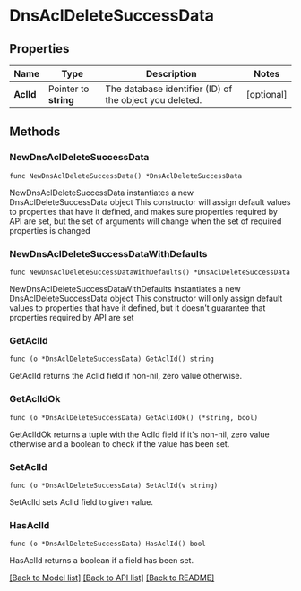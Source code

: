 # DnsAclDeleteSuccessData

## Properties

Name | Type | Description | Notes
------------ | ------------- | ------------- | -------------
**AclId** | Pointer to **string** | The database identifier (ID) of the object you deleted. | [optional] 

## Methods

### NewDnsAclDeleteSuccessData

`func NewDnsAclDeleteSuccessData() *DnsAclDeleteSuccessData`

NewDnsAclDeleteSuccessData instantiates a new DnsAclDeleteSuccessData object
This constructor will assign default values to properties that have it defined,
and makes sure properties required by API are set, but the set of arguments
will change when the set of required properties is changed

### NewDnsAclDeleteSuccessDataWithDefaults

`func NewDnsAclDeleteSuccessDataWithDefaults() *DnsAclDeleteSuccessData`

NewDnsAclDeleteSuccessDataWithDefaults instantiates a new DnsAclDeleteSuccessData object
This constructor will only assign default values to properties that have it defined,
but it doesn't guarantee that properties required by API are set

### GetAclId

`func (o *DnsAclDeleteSuccessData) GetAclId() string`

GetAclId returns the AclId field if non-nil, zero value otherwise.

### GetAclIdOk

`func (o *DnsAclDeleteSuccessData) GetAclIdOk() (*string, bool)`

GetAclIdOk returns a tuple with the AclId field if it's non-nil, zero value otherwise
and a boolean to check if the value has been set.

### SetAclId

`func (o *DnsAclDeleteSuccessData) SetAclId(v string)`

SetAclId sets AclId field to given value.

### HasAclId

`func (o *DnsAclDeleteSuccessData) HasAclId() bool`

HasAclId returns a boolean if a field has been set.


[[Back to Model list]](../README.md#documentation-for-models) [[Back to API list]](../README.md#documentation-for-api-endpoints) [[Back to README]](../README.md)


